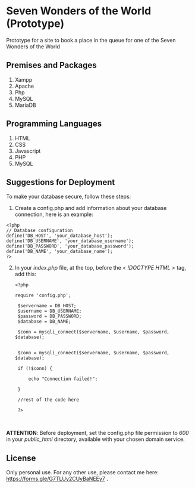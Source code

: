 # Seven Wonders of the World (Prototype)
Prototype for a site to book a place in the queue for one of the Seven Wonders of the World

## Premises and Packages
1. Xampp
2. Apache
3. Php
4. MySQL
5. MariaDB

## Programming Languages
1. HTML
2. CSS
3. Javascript
4. PHP
5. MySQL

## Suggestions for Deployment
To make your database secure, follow these steps:
<br>
1. Create a config.php and add information about your database connection, here is an example:

  ```
  <?php
  // Database configuration
  define('DB_HOST', 'your_database_host');
  define('DB_USERNAME', 'your_database_username');
  define('DB_PASSWORD', 'your_database_password');
  define('DB_NAME', 'your_database_name');
  ?>
  ```
2. In your _index.php_ file, at the top, before the _< !DOCTYPE HTML >_ tag, add this:
   ```
   <?php

   require 'config.php';

    $servername = DB_HOST;
    $username = DB_USERNAME;
    $password = DB_PASSWORD;
    $database = DB_NAME;
    
    $conn = mysqli_connect($servername, $username, $password, $database);
    
    
    $conn = mysqli_connect($servername, $username, $password, $database);
    
    if (!$conn) {
    
        echo "Connection failed!";
    
    }
    
    //rest of the code here
    
    ?>

   ``` 
<br>

__ATTENTION__: Before deployment, set the config.php file permission to _600_ in your _public_html_ directory, available with your chosen domain service.

## License
Only personal use. For any other use, please contact me here: https://forms.gle/G7TLUy2CUyBaNEEy7 .
